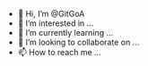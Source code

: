 - 👋 Hi, I’m @GitGoA
- 👀 I’m interested in ...
- 🌱 I’m currently learning ...
- 💞️ I’m looking to collaborate on ...
- 📫 How to reach me ...

<!---
GitGoA/GitGoA is a ✨ special ✨ repository because its `README.md` (this file) appears on your GitHub profile.
You can click the Preview link to take a look at your changes.
--->
